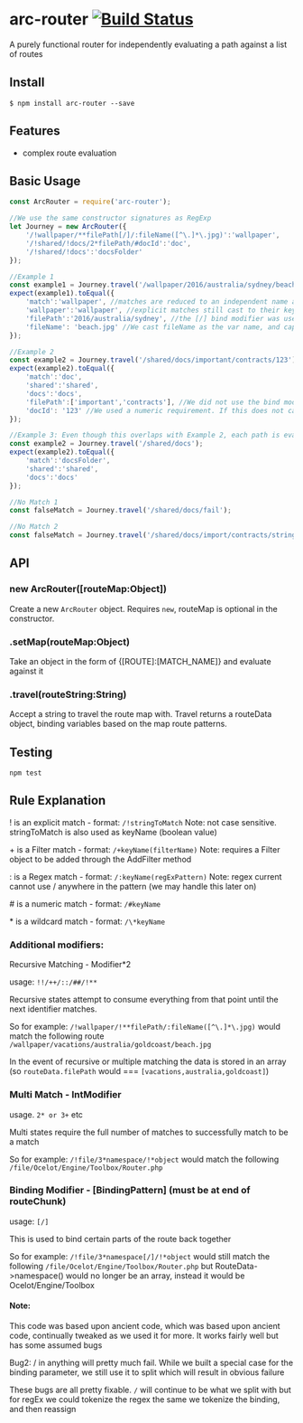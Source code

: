 # arc-router [![Build Status](https://travis-ci.org/anyuzer/arc-router.svg?branch=master)](https://travis-ci.org/anyuzer/arc-router)
A purely functional router for independently evaluating a path against a list of routes

## Install
```
$ npm install arc-router --save
```

## Features
* complex route evaluation

## Basic Usage

```js
const ArcRouter = require('arc-router');

//We use the same constructor signatures as RegExp
let Journey = new ArcRouter({
    '/!wallpaper/**filePath[/]/:fileName([^\.]*\.jpg)':'wallpaper',
    '/!shared/!docs/2*filePath/#docId':'doc',
    '/!shared/!docs':'docsFolder'
});

//Example 1
const example1 = Journey.travel('/wallpaper/2016/australia/sydney/beach.jpg');
expect(example1).toEqual({
    'match':'wallpaper', //matches are reduced to an independent name assigned in the map
    'wallpaper':'wallpaper', //explicit matches still cast to their key value
    'filePath':'2016/australia/sydney', //the [/] bind modifier was used to join this recursive match
    'fileName': 'beach.jpg' //We cast fileName as the var name, and captured the matching results as the value
});

//Example 2
const example2 = Journey.travel('/shared/docs/important/contracts/123');
expect(example2).toEqual({
    'match':'doc',
    'shared':'shared',
    'docs':'docs',
    'filePath':['important','contracts'], //We did not use the bind modifier, so the recursive is cast to an array
    'docId': '123' //We used a numeric requirement. If this does not cast to numeric, it will not match
});

//Example 3: Even though this overlaps with Example 2, each path is evaluated and should return in the best match
const example2 = Journey.travel('/shared/docs');
expect(example2).toEqual({
    'match':'docsFolder',
    'shared':'shared',
    'docs':'docs'
});

//No Match 1
const falseMatch = Journey.travel('/shared/docs/fail'); 

//No Match 2
const falseMatch = Journey.travel('/shared/docs/import/contracts/string/123');

```

## API

### new ArcRouter([routeMap:Object])
Create a new `ArcRouter` object. Requires `new`, routeMap is optional in the constructor.

### .setMap(routeMap:Object)
Take an object in the form of {[ROUTE]:[MATCH_NAME]} and evaluate against it

### .travel(routeString:String)
Accept a string to travel the route map with. Travel returns a routeData object, binding variables based on the map route patterns.

## Testing
```
npm test
```

## Rule Explanation

! is an explicit match  -   format: `/!stringToMatch`                 Note: not case sensitive. stringToMatch is also used as keyName (boolean value)

\+ is a Filter match     -   format: `/+keyName(filterName)`           Note: requires a Filter object to be added through the AddFilter method

\: is a Regex match      -   format: `/:keyName(regExPattern)`         Note: regex current cannot use / anywhere in the pattern (we may handle this later on)

\# is a numeric match    -   format: `/#keyName`

\* is a wildcard match   -   format: `/\*keyName`


### Additional modifiers:

Recursive Matching - Modifier*2

usage: `!!/++/::/##/!**`

Recursive states attempt to consume everything from that point until the next identifier matches.

So for example: `/!wallpaper/!**filePath/:fileName([^\.]*\.jpg)` would match the following route `/wallpaper/vacations/australia/goldcoast/beach.jpg`

In the event of recursive or multiple matching the data is stored in an array (so `routeData.filePath` would === `[vacations,australia,goldcoast]`)


### Multi Match - IntModifier
usage. `2* or 3+` etc

Multi states require the full number of matches to successfully match to be a match

So for example: `/!file/3*namespace/!*object` would match the following `/file/Ocelot/Engine/Toolbox/Router.php`


### Binding Modifier - \[BindingPattern\] (must be at end of routeChunk)
usage: `[/]`

This is used to bind certain parts of the route back together

So for example: `/!file/3*namespace[/]/!*object` would still match the following `/file/Ocelot/Engine/Toolbox/Router.php`
but RouteData->namespace() would no longer be an array, instead it would be Ocelot/Engine/Toolbox

#### Note: 

This code was based upon ancient code, which was based upon ancient code, continually tweaked as we used it for more. It works fairly well but has some assumed bugs

Bug2: / in anything will pretty much fail. While we built a special case for the binding parameter, we still use it to split which will result in obvious failure

These bugs are all pretty fixable.
`/` will continue to be what we split with but for regEx we could tokenize the regex the same we tokenize the binding, and then reassign
